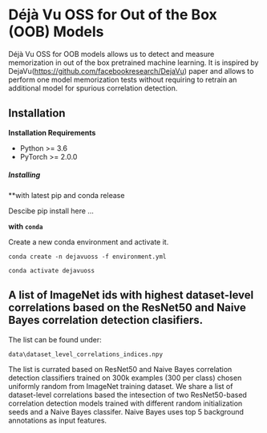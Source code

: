 # Déjà Vu OSS for Out of the Box (OOB) Models

Déjà Vu OSS for OOB models allows us to detect and measure memorization in out of the box pretrained machine learning.
It is inspired by DejaVu(https://github.com/facebookresearch/DejaVu) paper and allows to perform one model memorization tests without requiring to retrain an additional model for spurious correlation detection.

## Installation

**Installation Requirements**
- Python >= 3.6
- PyTorch >= 2.0.0

##### Installing 

**with latest pip and conda release

Descibe pip install here ... 

**with `conda`**

Create a new conda environment and activate it.

```
conda create -n dejavuoss -f environment.yml

conda activate dejavuoss

```

## A list of ImageNet ids with highest dataset-level correlations based on the ResNet50 and Naive Bayes correlation detection clasifiers.
The list can be found under:
```
data\dataset_level_correlations_indices.npy
```
The list is currated based on ResNet50 and Naive Bayes correlation detection classifiers trained on 300k examples (300 per class) chosen uniformly random from ImageNet training dataset.
We share a list of dataset-level correlations based the intesection of two ResNet50-based correlation detection models trained with different random initialization seeds and a Naive Bayes classifer. Naive Bayes uses top 5 background annotations as input features.
